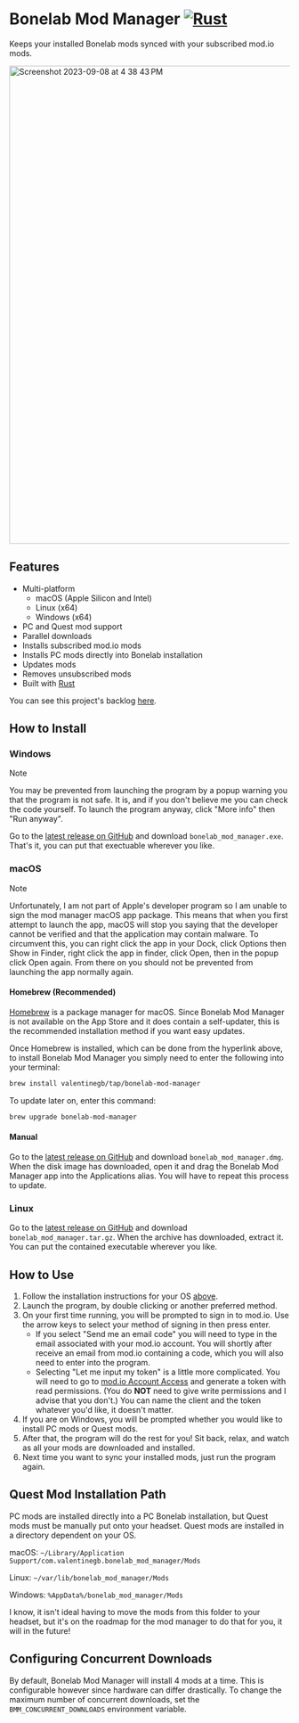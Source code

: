 # Bonelab Mod Manager [![Rust](https://github.com/valentinegb/bonelab_mod_manager/actions/workflows/rust.yml/badge.svg)](https://github.com/valentinegb/bonelab_mod_manager/actions/workflows/rust.yml)

Keeps your installed Bonelab mods synced with your subscribed mod.io mods.

<img width="858" alt="Screenshot 2023-09-08 at 4 38 43 PM" src="https://github.com/valentinegb/bonelab_mod_manager/assets/35977727/b2c810b3-586b-4103-ad96-f1bc449abf30">

## Features

- Multi-platform
  - macOS (Apple Silicon and Intel)
  - Linux (x64)
  - Windows (x64)
- PC and Quest mod support
- Parallel downloads
- Installs subscribed mod.io mods
- Installs PC mods directly into Bonelab installation
- Updates mods
- Removes unsubscribed mods
- Built with [Rust](http://rust-lang.org)

You can see this project's backlog [here](https://github.com/users/valentinegb/projects/4).

## How to Install

### Windows

> [!NOTE]
> You may be prevented from launching the program by a popup warning you that the program is not safe. It is, and if you don't believe me you can check the code yourself. To launch the program anyway, click "More info" then "Run anyway".

Go to the [latest release on GitHub](https://github.com/valentinegb/bonelab_mod_manager/releases/latest) and download `bonelab_mod_manager.exe`. That's it, you can put that exectuable wherever you like.

### macOS

> [!NOTE]
> Unfortunately, I am not part of Apple's developer program so I am unable to sign the mod manager macOS app package. This means that when you first attempt to launch the app, macOS will stop you saying that the developer cannot be verified and that the application may contain malware. To circumvent this, you can right click the app in your Dock, click Options then Show in Finder, right click the app in finder, click Open, then in the popup click Open again. From there on you should not be prevented from launching the app normally again.

#### Homebrew (Recommended)

[Homebrew](https://brew.sh) is a package manager for macOS. Since Bonelab Mod Manager is not available on the App Store and it does contain a self-updater, this is the recommended installation method if you want easy updates.

Once Homebrew is installed, which can be done from the hyperlink above, to install Bonelab Mod Manager you simply need to enter the following into your terminal:

```zsh
brew install valentinegb/tap/bonelab-mod-manager
```

To update later on, enter this command:

```zsh
brew upgrade bonelab-mod-manager
```

#### Manual

Go to the [latest release on GitHub](https://github.com/valentinegb/bonelab_mod_manager/releases/latest) and download `bonelab_mod_manager.dmg`. When the disk image has downloaded, open it and drag the Bonelab Mod Manager app into the Applications alias. You will have to repeat this process to update.

### Linux

Go to the [latest release on GitHub](https://github.com/valentinegb/bonelab_mod_manager/releases/latest) and download `bonelab_mod_manager.tar.gz`. When the archive has downloaded, extract it. You can put the contained executable wherever you like.

## How to Use

1. Follow the installation instructions for your OS [above](#how-to-install).
2. Launch the program, by double clicking or another preferred method.
3. On your first time running, you will be prompted to sign in to mod.io. Use the arrow keys to select your method of signing in then press enter.
   - If you select "Send me an email code" you will need to type in the email associated with your mod.io account. You will shortly after receive an email from mod.io containing a code, which you will also need to enter into the program.
   - Selecting "Let me input my token" is a little more complicated. You will need to go to [mod.io Account Access](https://mod.io/me/access) and generate a token with read permissions. (You do **NOT** need to give write permissions and I advise that you don't.) You can name the client and the token whatever you'd like, it doesn't matter.
5. If you are on Windows, you will be prompted whether you would like to install PC mods or Quest mods.
6. After that, the program will do the rest for you! Sit back, relax, and watch as all your mods are downloaded and installed.
7. Next time you want to sync your installed mods, just run the program again.

## Quest Mod Installation Path

PC mods are installed directly into a PC Bonelab installation, but Quest mods must be manually put onto your headset. Quest mods are installed in a directory dependent on your OS.

macOS: `~/Library/Application Support/com.valentinegb.bonelab_mod_manager/Mods`

Linux: `~/var/lib/bonelab_mod_manager/Mods`

Windows: `%AppData%/bonelab_mod_manager/Mods`

I know, it isn't ideal having to move the mods from this folder to your headset,
but it's on the roadmap for the mod manager to do that for you, it will in the future!

## Configuring Concurrent Downloads

By default, Bonelab Mod Manager will install 4 mods at a time. This is configurable however since hardware can differ drastically. To change the maximum number of concurrent downloads, set the `BMM_CONCURRENT_DOWNLOADS` environment variable.
